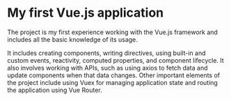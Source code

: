 # My first Vue.js application

The project is my first experience working with the Vue.js framework and includes all the basic knowledge of its usage.

It includes creating components, writing directives, using built-in and custom events, reactivity, computed properties, and component lifecycle. It also involves working with APIs, such as using axios to fetch data and update components when that data changes. Other important elements of the project include using Vuex for managing application state and routing the application using Vue Router.